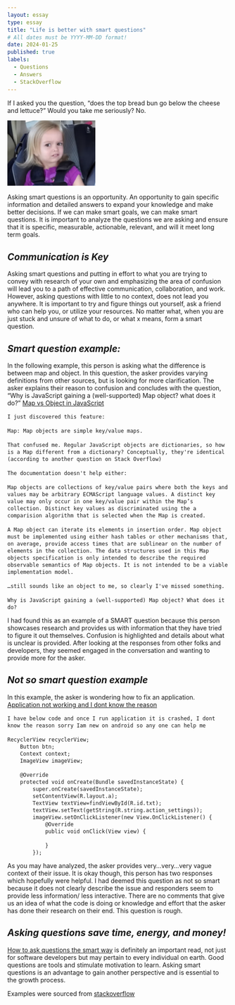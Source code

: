 ```yaml
---
layout: essay
type: essay
title: "Life is better with smart questions"
# All dates must be YYYY-MM-DD format!
date: 2024-01-25
published: true
labels:
  - Questions
  - Answers
  - StackOverflow
---
```


If I asked you the question, “does the top bread bun go below the cheese and lettuce?” Would you take me seriously? No. 

<img width="200px" class="rounded float-start pe-4" src="../img/little side eye.png">


Asking smart questions is an opportunity. An opportunity to gain specific information and detailed answers to expand your knowledge and make better decisions. If we can make smart goals, we can make smart questions. It is important to analyze the questions we are asking and ensure that it is specific, measurable, actionable, relevant, and will it meet long term goals.

## _Communication is Key_
Asking smart questions and putting in effort to what you are trying to convey with research of your own and emphasizing the area of confusion will lead you to a path of effective communication, collaboration, and work. However, asking questions with little to no context, does not lead you anywhere. It is important to try and figure things out yourself, ask a friend who can help you, or utilize your resources. No matter what, when you are just stuck and unsure of what to do, or what x means, form a smart question.

## _Smart question example:_

In the following example, this person is asking what the difference is between map and object. In this question, the asker provides varying definitions from other sources, but is looking for more clarification. The asker explains their reason to confusion and concludes with the question, “Why is JavaScript gaining a (well-supported) Map object? what does it do?”
[Map vs Object in JavaScript](https://stackoverflow.com/questions/18541940/map-vs-object-in-javascript)

```
I just discovered this feature:

Map: Map objects are simple key/value maps.

That confused me. Regular JavaScript objects are dictionaries, so how is a Map different from a dictionary? Conceptually, they're identical (according to another question on Stack Overflow)

The documentation doesn't help either:

Map objects are collections of key/value pairs where both the keys and values may be arbitrary ECMAScript language values. A distinct key value may only occur in one key/value pair within the Map’s collection. Distinct key values as discriminated using the a comparision algorithm that is selected when the Map is created.

A Map object can iterate its elements in insertion order. Map object must be implemented using either hash tables or other mechanisms that, on average, provide access times that are sublinear on the number of elements in the collection. The data structures used in this Map objects specification is only intended to describe the required observable semantics of Map objects. It is not intended to be a viable implementation model.

…still sounds like an object to me, so clearly I've missed something.

Why is JavaScript gaining a (well-supported) Map object? What does it do?
```

I had found this as an example of a SMART question because this person showcases research and provides us with information that they have tried to figure it out themselves. Confusion is highlighted and details about what is unclear is provided. After looking at the responses from other folks and developers, they seemed engaged in the conversation and wanting to provide more for the asker.

## _Not so smart question example_
In this example, the asker is wondering how to fix an application. 
[Application not working and I dont know the reason](https://stackoverflow.com/questions/58114330/application-not-working-and-i-dont-know-the-reason)

```
I have below code and once I run application it is crashed, I dont know the reason sorry Iam new on android so any one can help me

RecyclerView recyclerView;
    Button btn;
    Context context;
    ImageView imageView;

    @Override
    protected void onCreate(Bundle savedInstanceState) {
        super.onCreate(savedInstanceState);
        setContentView(R.layout.a);
        TextView textView=findViewById(R.id.txt);
        textView.setText(getString(R.string.action_settings));
        imageView.setOnClickListener(new View.OnClickListener() {
            @Override
            public void onClick(View view) {

            }
        });
```
As you may have analyzed, the asker provides very…very…very vague context of their issue. It is okay though, this person has two responses which hopefully were helpful. I had deemed this question as not so smart because it does not clearly describe the issue and responders seem to provide less information/ less interactive. There are no comments that give us an idea of what the code is doing or knowledge and effort that the asker has done their research on their end. This question is rough. 

## _Asking questions save time, energy, and money!_
[How to ask questions the smart way](http://www.catb.org/esr/faqs/smart-questions.html) is definitely an important read, not just for software developers but may pertain to every individual on earth. Good questions are tools and stimulate motivation to learn. Asking smart questions is an advantage to gain another perspective and is essential to the growth process. 




Examples were sourced from [stackoverflow](https://stackoverflow.com/) 

